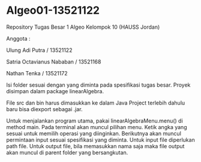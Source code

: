 # Algeo01-13521122
 Repository Tugas Besar 1 Algeo Kelompok 10 (HAUSS Jordan)
 
 Anggota :
 
 Ulung Adi Putra / 13521122
 
 Satria Octavianus Nababan / 13521168
 
 Nathan Tenka / 13521172
 
 Isi folder sesuai dengan yang diminta pada spesifikasi tugas besar.
 Proyek disimpan dalam package linearAlgebra. 
 
 File src dan bin harus dimasukkan ke dalam Java Project terlebih dahulu baru bisa diexport sebagai .jar.

Untuk menjalankan program utama, pakai linearAlgebraMenu.menu() di method main. Pada terminal akan muncul pilihan menu. Ketik angka yang sesuai untuk memilih operasi yang diinginkan. Berikutnya akan muncul permintaan input sesuai spesifikasi yang diminta. Untuk input file diperlukan path file. Untuk output file, bila memasukkan nama saja maka file output akan muncul di parent folder yang bersangkutan. 
